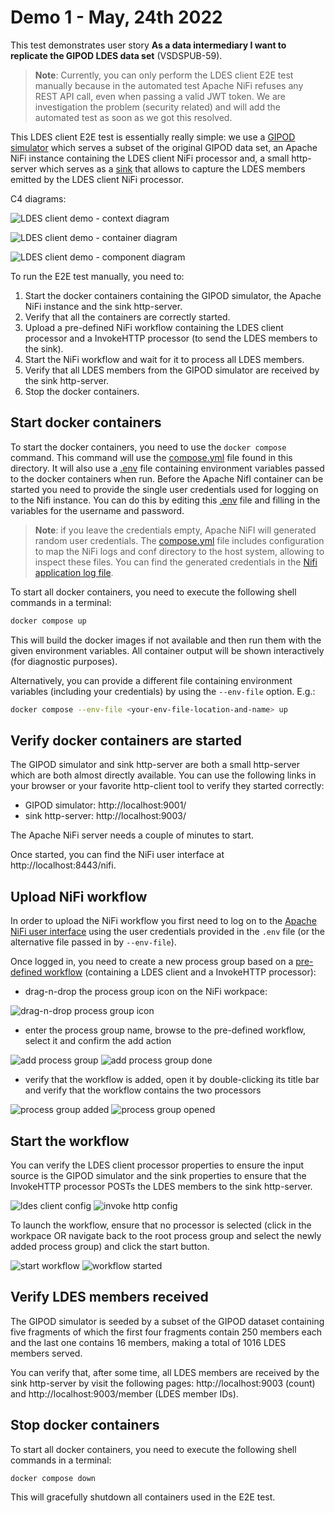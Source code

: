 # Demo 1 - May, 24th 2022

This test demonstrates user story **As a data intermediary I want to replicate the GIPOD LDES data set** (VSDSPUB-59).

> **Note**: Currently, you can only perform the LDES client E2E test manually because in the automated test Apache NiFi refuses any REST API call, even when passing a valid JWT token. We are investigation the problem (security related) and will add the automated test as soon as we got this resolved.

This LDES client E2E test is essentially really simple: we use a [GIPOD simulator](../../ldes-server-simulator/README.md) which serves a subset of the original GIPOD data set, an Apache NiFi instance containing the LDES client NiFi processor and, a small http-server which serves as a [sink](../../ldes-client-sink/README.md) that allows to capture the LDES members emitted by the LDES client NiFi processor.

C4 diagrams:

![LDES client demo - context diagram](https://www.plantuml.com/plantuml/png/XLBBJiCm4BpdAvQSWaIR2oTEIBGgI4L4f9mhrzaqA_o8x4q3Vu-Tjb73GzpirSpipDZtdeNZJYj8rujb2L8H6eOAjOKPI6iOFyALnDu9dIPNPAJgAeI6kVLtUUv4FzyJDzsky-W6lE6vj3flbJ1HUEQvKhJB7svdHHozFQzpBJoZ2wFjmt73l0t8965YXV2_aIGfq7bhCiOeT0FfPZYarqbIVeQJpexycsciHL0Bc2Dak_pWp9Fkb60RDLPFnSi2naaQHYNfzkoeTcAleqe8Ua07cL1XfH5C1uJQEZZo1-m9qZSacy6y8EE1hGNTXKabM5n_DsBUpsurwbt81t4MNQo9Oo-FcqrnLXPIOijazZ1XrCvgu6RIOIpb5TLsFNPo6TeXEy83UX2c2Z6KihsV1lRHmx0yqyYDhM2rt4JxKVNrGdL8q7Q-GJ-nzODVl9IZm69yn4jR1yB-LEWF6xyGXysX5we_JwnOSIYBmM6hI0h6wa_--5Uamm0Scd2TWTwwzphqSIQMiSfxD5Nuh5y0 "LDES client demo - context diagram")

![LDES client demo - container diagram](https://www.plantuml.com/plantuml/png/ZLDDZvim4BtxLqmv4Ia9bvxsjEqcsbPATz6IgiV8CKEmrX_87aAZgl-zDWK4kvVbPCRpthnv3-uzSKUjLf0STli2X99e24hK5ZOWh24k3Jee9RyuhXFsIHgXsXAX9chyNPOvtcqlakhst7fq4H48jiBgh57SHEgDfrB9S_RmUPF7qiyVXqnpJ-X2wVGmpjWsePSnagGGFYA6iHoTjoObZ6HhI8xz8LanLjp2IP_slodrKhUAauqDZz_pvnrCbIIK2gcRSM3b-4N7aM6JQnYKSXNu32TvHQYiW__uldTewMefwb6R1x8MT1ig9IU-2aeMGiphUl1Pepu7yH1hKSL1Kbpxs_6OZynS26n8cWii49Mp6gXUM3JR-AjjJSdTBUsiUwsKxKw-lrWl0zu5JvFL7mRXcHAOC6-Qnt8K-gNX8Wn_afMChx-6gz61IUu0RPmLwBsDeVnbx0NLQJVbDK_cAh4Rx1rJy750T2HWby2PJk6G4m8t9RZMBAH6QF4EEwGG79RLRPWOmmgs4pXib1I1i7mp-p3pPYxR8Jc9L_IzWiggqE6N7zEq1gGQgRObFEwFgu7tPS7RAsjQNwDVXFwE8NykUWfsZwOClyq_ "LDES client demo - container diagram")

![LDES client demo - component diagram](https://www.plantuml.com/plantuml/png/ZLHDSzf03BtxLwXS2ZCaN7hgAGqaQLhQC86ScSKMU2VxuUvgxMOw-U_L6jkn0vqf5tjalQUd9uahJy9Hq0f6oyND6b8bqH1ag2rSG6frOKqTaEBWX1ub7wH9LSWGSgB2VvxDdAWk3vBoi0iUNMeDSVub8sU54YPINtZAbDpDvfykLZ7qz6Cvqy8JEWvjvssDou9pauGaAOJ_4PCaAtJUcZ5X99l2Q5E_Z2P9idxXDxsz-KrZBtLGWcnCkBjVFIoWYumuj9QwQ0lkdJZeM84xAT71M2ZcCu9aYR2t3exuEhT9gNAPvX3R5j9u86j11uvaWiI4bGo4cETfuxD6lMFn46DHnL9IRFlhPhDgcKMQOa7I7620s3khWVA1HRsEhsqmcN0luygwvxsorTRN7wR30I_Oqz7aJmBycn_5epi5lqEruHPvH3TZ6H-JjeMpANfV-zq7T_7OxpTHYlXCWoVkvqiXKcxffxoLRtbGEL4Kx4Hqli-qNdpdZay5_0eOa4dhPsJlqzwoxbkfy2moBlD0-BqfxJFMupYhcyycEfNzGtbKN8DvQNKmCkKLigOf_Pgy9id7HrJRHRUwFSDJXu8Gc1zSC6-UywT8kMQMY7qwutT_rHsIarYYhvdsLZ677wwvRpbXh95ocy7TpMRIy3-UuMyDBeBFcLYQJ9Oo2q8DLhGZQD9Fp6LtAlREdqCzdSoYEPkcvW3oNlxgOTtfNtRUzbqf9LRD5P-uqEb-0zQL-HZb_gL1nRlc2oLmMAWuLynw-EGAJSP_Oty1 "LDES client demo - component diagram")

To run the E2E test manually, you need to:
1. Start the docker containers containing the GIPOD simulator, the Apache NiFi instance and the sink http-server.
2. Verify that all the containers are correctly started.
3. Upload a pre-defined NiFi workflow containing the LDES client processor and a InvokeHTTP processor (to send the LDES members to the sink).
4. Start the NiFi workflow and wait for it to process all LDES members.
5. Verify that all LDES members from the GIPOD simulator are received by the sink http-server.
6. Stop the docker containers.

## Start docker containers

To start the docker containers, you need to use the `docker compose` command. This command will use the [compose.yml](./compose.yml) file found in this directory. It will also use a [.env](./.env) file containing environment variables passed to the docker containers when run. Before the Apache NifI container can be started you need to provide the single user credentials used for logging on to the Nifi instance. You can do this by editing this [.env](./.env) file and filling in the variables for the username and password. 

> **Note**: if you leave the credentials empty, Apache NiFI will generated random user credentials. The [compose.yml](./compose.yml) file includes configuration to map the NiFi logs and conf directory to the host system, allowing to inspect these files. You can find the generated credentials in the [Nifi application log file](./nifi/logs/nifi-app.log).

To start all docker containers, you need to execute the following shell commands in a terminal:
```bash
docker compose up
```

This will build the docker images if not available and then run them with the given environment variables. All container output will be shown interactively (for diagnostic purposes).

Alternatively, you can provide a different file containing environment variables (including your credentials) by using the `--env-file` option. E.g.:
```bash
docker compose --env-file <your-env-file-location-and-name> up
```

## Verify docker containers are started

The GIPOD simulator and sink http-server are both a small http-server which are both almost directly available. You can use the following links in your browser or your favorite http-client tool to verify they started correctly:
* GIPOD simulator: http://localhost:9001/
* sink http-server: http://localhost:9003/

The Apache NiFi server needs a couple of minutes to start.

Once started, you can find the NiFi user interface at http://localhost:8443/nifi.

## Upload NiFi workflow

In order to upload the NiFi workflow you first need to log on to the [Apache NiFi user interface](http://localhost:8443/nifi) using the user credentials provided in the `.env` file (or the alternative file passed in by `--env-file`).

Once logged in, you need to create a new process group based on a [pre-defined workflow](./data/replicate.nifi-workflow.json) (containing a LDES client and a InvokeHTTP processor):
* drag-n-drop the process group icon on the NiFi workpace:

![drag-n-drop process group icon](./.artwork/drag-process-group-icon.png)

* enter the process group name, browse to the pre-defined workflow, select it and confirm the add action

![add process group](./.artwork/add-process-group.png) ![add process group done](./.artwork/add-process-group-done.png)

* verify that the workflow is added, open it by double-clicking its title bar and verify that the workflow contains the two processors

![process group added](./.artwork/process-group-added.png) ![process group opened](./.artwork/process-group-opened.png) 

## Start the workflow

You can verify the LDES client processor properties to ensure the input source is the GIPOD simulator and the sink properties to ensure that the InvokeHTTP processor POSTs the LDES members to the sink http-server.

![ldes client config](./.artwork/ldes-client-config.png) ![invoke http config](./.artwork/invoke-http-config.png)

To launch the workflow, ensure that no processor is selected (click in the workpace OR navigate back to the root process group and select the newly added process group) and click the start button.

![start workflow](./.artwork/start-workflow.png) ![workflow started](./.artwork/workflow-started.png)

## Verify LDES members received

The GIPOD simulator is seeded by a subset of the GIPOD dataset containing five fragments of which the first four fragments contain 250 members each and the last one contains 16 members, making a total of 1016 LDES members served.

You can verify that, after some time, all LDES members are received by the sink http-server by visit the following pages: http://localhost:9003 (count) and http://localhost:9003/member (LDES member IDs).

## Stop docker containers

To start all docker containers, you need to execute the following shell commands in a terminal:
```bash
docker compose down
```

This will gracefully shutdown all containers used in the E2E test.
